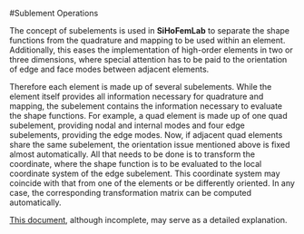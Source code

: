 #Sublement Operations

The concept of subelements is used in **SiHoFemLab** to separate the shape functions from the quadrature and mapping to be used within an element. Additionally, this eases the implementation of high-order elements in two or three dimensions, where special attention has to be paid to the orientation of edge and face modes between adjacent elements.

Therefore each element is made up of several subelements. While the element itself provides all information necessary for quadrature and mapping, the subelement contains the information necessary to evaluate the shape functions.
For example, a quad element is made up of one quad subelement, providing nodal and internal modes and four edge subelements, providing the edge modes. Now, if adjacent quad elements share the same subelement, the orientation issue mentioned above is fixed almost automatically.
All that needs to be done is to transform the coordinate, where the shape function is to be evaluated to the local coordinate system of the edge subelement. This coordinate system may coincide with that from one of the elements or be differently oriented. In any case, the corresponding transformation matrix can be computed automatically.


[This document](pFemTransformations.pdf), although incomplete, may serve as a detailed explanation.

